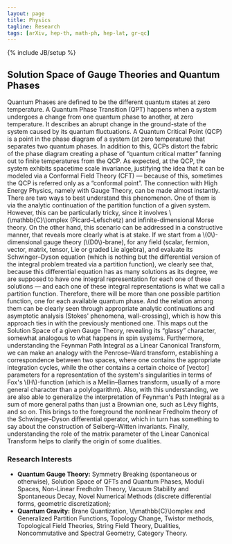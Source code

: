 ```yaml
---
layout: page
title: Physics
tagline: Research
tags: [arXiv, hep-th, math-ph, hep-lat, gr-qc]
---
```

{% include JB/setup %}

## Solution Space of Gauge Theories and Quantum Phases

Quantum Phases are defined to be the different quantum states at zero temperature.
A Quantum Phase Transition (QPT) happens when a system undergoes a change from one
quantum phase to another, at zero temperature. It describes an abrupt change in the
ground-state of the system caused by its quantum fluctuations. A Quantum Critical Point
(QCP) is a point in the phase diagram of a system (at zero temperature) that separates
two quantum phases. In addition to this, QCPs distort the fabric of the phase diagram
creating a phase of “quantum critical matter” fanning out to finite temperatures from
the QCP. As expected, at the QCP, the system exhibits spacetime scale invariance, justifying
the idea that it can be modeled via a Conformal Field Theory (CFT) — because of this, sometimes
the QCP is referred only as a “conformal point”. The connection with High Energy Physics,
namely with Gauge Theory, can be made almost instantly. There are two ways to best understand
this phenomenon. One of them is via the analytic continuation of the partition function of a
given system. However, this can be particularly tricky, since it involves \\(\mathbb{C}\\)omplex (Picard–Lefschetz)
and infinite-dimensional Morse theory. On the other hand, this scenario can be addressed in a
constructive manner, that reveals more clearly what is at stake. If we start from a \\(0\\)-dimensional
gauge theory (\\(D0\\)-brane), for any field (scalar, fermion, vector, matrix, tensor, Lie or graded Lie algebra),
and evaluate its Schwinger–Dyson equation (which is nothing but the differential version of the
integral problem treated via a partition function), we clearly see that, because this differential
equation has as many solutions as its degree, we are supposed to have one integral representation for
each one of these solutions — and each one of these integral representations is what we call a
partition function. Therefore, there will be more than one possible partition function, one for
each available quantum phase. And the relation among them can be clearly seen through appropriate
analytic continuations and asymptotic analysis (Stokes' phenomena, wall-crossing), which is how
this approach ties in with the previously mentioned one. This maps out the Solution Space of a
given Gauge Theory, revealing its “glassy” character, somewhat analogous to what happens in spin
systems. Furthermore, understanding the Feynman Path Integral as a Linear Canonical Transform, we
can make an analogy with the Penrose–Ward transform, establishing a correspondence between two spaces,
where one contains the appropriate integration cycles, while the other contains a certain choice of
[vector] parameters for a representation of the system's singularities in terms of Fox's \\(H\\)-function
(which is a Mellin–Barnes transform, usually of a more general character than a polylogarithm).
Also, with this understanding, we are also able to generalize the interpretation of Feynman's Path
Integral as a sum of more general paths than just a Brownian one, such as Lévy flights, and so on.
This brings to the foreground the nonlinear Fredholm theory of the Schwinger–Dyson differential
operator, which in turn has something to say about the construction of Seiberg–Witten invariants.
Finally, understanding the role of the matrix parameter of the Linear Canonical Transform helps to
clarify the origin of some dualities.

### Research Interests

* **Quantum Gauge Theory:** Symmetry Breaking (spontaneous or otherwise), Solution Space of QFTs
    and Quantum Phases, Moduli Spaces, Non-Linear Fredholm Theory, Vacuum Stability and Spontaneous
    Decay, Novel Numerical Methods (discrete differential forms, geometric discretization);
* **Quantum Gravity:** Brane Quantization, \\(\mathbb{C}\\)omplex and Generalized Partition Functions,
    Topology Change, Twistor methods, Topological Field Theories, String Field Theory, Dualities,
    Noncommutative and Spectral Geometry, Category Theory.
